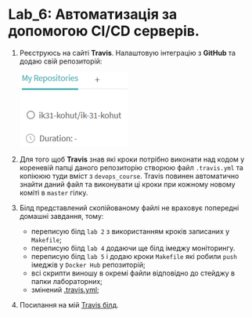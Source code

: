 # Lab_6: Автоматизація за допомогою CI/CD серверів.

1. Реєструюсь на сайті **Travis**. Налаштовую інтеграцію з **GitHub** та додаю свій репозиторій:

    ![repos](images/lab_6_1.png)
    
2. Для того щоб **Travis** знав які кроки потрібно виконати над кодом у кореневій папці даного репозиторію створюю файл `.travis.yml` та копіююю туди вміст з `devops_course`. Travis повинен автоматично знайти даний файл та виконувати ці кроки при кожному новому коміті в `master` гілку.
3. Білд представлений скопійованому файлі не враховує попередні домашні завдання, тому:
    
    * переписую білд `lab 2` з використанням кроків записаних у `Makefile`;
    * переписую білд `lab 4` додаючи ще білд імеджу моніторингу.
    * переписую білд `lab 5` і додаю кроки `Makefile` які робили `push` імеджів у `Docker Hub` репозиторій;
    * всі скрипти виношу в окремі файли відповідно до стейджу в папки лабораторних;
    * змінений [.travis.yml](../.travis.yml);

4. Посилання на мій [Travis білд](https://travis-ci.org/ik31-kohut/ik-31-kohut).